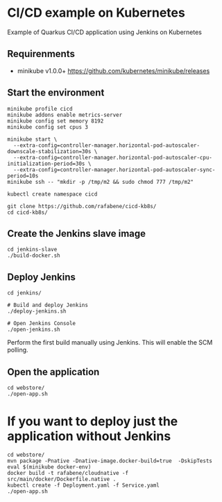 # CI/CD example on Kubernetes
Example of Quarkus CI/CD application using Jenkins on Kubernetes

## Requirenments

- minikube v1.0.0+ <https://github.com/kubernetes/minikube/releases>

## Start the environment

```
minikube profile cicd
minikube addons enable metrics-server
minikube config set memory 8192
minikube config set cpus 3

minikube start \
  --extra-config=controller-manager.horizontal-pod-autoscaler-downscale-stabilization=30s \
  --extra-config=controller-manager.horizontal-pod-autoscaler-cpu-initialization-period=30s \
  --extra-config=controller-manager.horizontal-pod-autoscaler-sync-period=10s 
minikube ssh -- "mkdir -p /tmp/m2 && sudo chmod 777 /tmp/m2"

kubectl create namespace cicd

git clone https://github.com/rafabene/cicd-kb8s/
cd cicd-kb8s/
```

## Create the Jenkins slave image

```
cd jenkins-slave
./build-docker.sh
```


## Deploy Jenkins

```
cd jenkins/

# Build and deploy Jenkins
./deploy-jenkins.sh

# Open Jenkins Console
./open-jenkins.sh

```

Perform the first build manually using Jenkins. This will enable the SCM polling.

## Open the application

```
cd webstore/
./open-app.sh
```

# If you want to deploy just the application without Jenkins

```
cd webstore/
mvn package -Pnative -Dnative-image.docker-build=true  -DskipTests
eval $(minikube docker-env)
docker build -t rafabene/cloudnative -f src/main/docker/Dockerfile.native .
kubectl create -f Deployment.yaml -f Service.yaml
./open-app.sh
```
